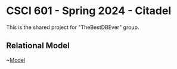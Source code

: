 # CSCI 601 - Spring 2024 - Citadel

This is the shared project for "TheBestDBEver" group.

## Relational Model

~[Model](Phase%203%20-%20Relational%20Model.drawio.png)